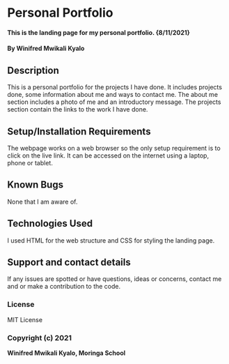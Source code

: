 # Personal Portfolio
#### This is the landing page for my personal portfolio. {8/11/2021}
#### By Winifred Mwikali Kyalo
## Description
This is a personal portfolio for the projects I have done. It includes projects done, some information about me and ways to contact me. The about me section includes a photo of me and an introductory message. The projects section contain the links to the work I have done.
## Setup/Installation Requirements
The webpage works on a web browser so the only setup requirement is to click on the live link. It can be accessed on the internet using a laptop, phone or tablet.
## Known Bugs
None that I am aware of.
## Technologies Used
I used HTML for the web structure and CSS for styling the landing page.
## Support and contact details
If any issues are spotted or have questions, ideas or concerns, contact me and or make a contribution to the code.
### License
MIT License
### Copyright (c) 2021 
**Winifred Mwikali Kyalo, Moringa School**